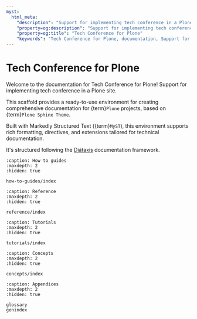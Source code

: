 ```yaml
---
myst:
  html_meta:
    "description": "Support for implementing tech conference in a Plone site."
    "property=og:description": "Support for implementing tech conference in a Plone site."
    "property=og:title": "Tech Conference for Plone"
    "keywords": "Tech Conference for Plone, documentation, Support for implementing tech conference in a Plone site."
---
```


# Tech Conference for Plone

Welcome to the documentation for Tech Conference for Plone!
Support for implementing tech conference in a Plone site.

This scaffold provides a ready-to-use environment for creating comprehensive documentation for {term}`Plone` projects, based on {term}`Plone Sphinx Theme`.

Built with Markedly Structured Text ({term}`MyST`), this environment supports rich formatting, directives, and extensions tailored for technical documentation.

It's structured following the [Diátaxis](https://diataxis.fr/) documentation framework.

```{toctree}
:caption: How to guides
:maxdepth: 2
:hidden: true

how-to-guides/index
```

```{toctree}
:caption: Reference
:maxdepth: 2
:hidden: true

reference/index
```

```{toctree}
:caption: Tutorials
:maxdepth: 2
:hidden: true

tutorials/index
```

```{toctree}
:caption: Concepts
:maxdepth: 2
:hidden: true

concepts/index
```

```{toctree}
:caption: Appendices
:maxdepth: 2
:hidden: true

glossary
genindex
```
